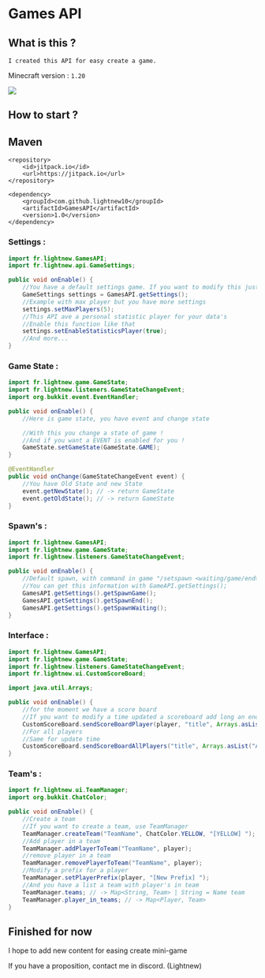 # Games API

## What is this ? 
`I created this API for easy create a game.`

Minecraft version : `1.20`

[![](https://jitpack.io/v/lightnew10/GamesAPI.svg)](https://jitpack.io/#lightnew10/GamesAPI)

## How to start ?

## Maven

```
<repository>
    <id>jitpack.io</id>
    <url>https://jitpack.io</url>
</repository>

<dependency>
    <groupId>com.github.lightnew10</groupId>
    <artifactId>GamesAPI</artifactId>
    <version>1.0</version>
</dependency>
```
### Settings :

```java
import fr.lightnew.GamesAPI;
import fr.lightnew.api.GameSettings;

public void onEnable() {
    //You have a default settings game. If you want to modify this just use 
    GameSettings settings = GamesAPI.getSettings();
    //Example with max player but you have more settings
    settings.setMaxPlayers(5);    
    //This API ave a personal statistic player for your data's
    //Enable this function like that
    settings.setEnableStatisticsPlayer(true);
    //And more...
}
```

### Game State :

```java
import fr.lightnew.game.GameState;
import fr.lightnew.listeners.GameStateChangeEvent;
import org.bukkit.event.EventHandler;

public void onEnable() {
    //Here is game state, you have event and change state

    //With this you change a state of game ! 
    //And if you want a EVENT is enabled for you !
    GameState.setGameState(GameState.GAME);
}

@EventHandler
public void onChange(GameStateChangeEvent event) {
    //You have Old State and new State
    event.getNewState(); // -> return GameState
    event.getOldState(); // -> return GameState
}
```

### Spawn's :

```java
import fr.lightnew.GamesAPI;
import fr.lightnew.game.GameState;
import fr.lightnew.listeners.GameStateChangeEvent;

public void onEnable() {
    //Default spawn, with command in game "/setspawn <waiting/game/end>
    //You can get this information with GameAPI.getSettings();
    GamesAPI.getSettings().getSpawnGame();
    GamesAPI.getSettings().getSpawnEnd();
    GamesAPI.getSettings().getSpawnWaiting();
}
```

### Interface :

```java
import fr.lightnew.GamesAPI;
import fr.lightnew.game.GameState;
import fr.lightnew.listeners.GameStateChangeEvent;
import fr.lightnew.ui.CustomScoreBoard;

import java.util.Arrays;

public void onEnable() {
    //for the moment we have a score board
    //If you want to modify a time updated a scoreboard add long an end to this method
    CustomScoreBoard.sendScoreBoardPlayer(player, "title", Arrays.asList("A ligne", "second ligne", "..."));
    //For all players
    //Same for update time
    CustomScoreBoard.sendScoreBoardAllPlayers("title", Arrays.asList("A ligne", "second ligne"));
}
```

### Team's :

```java
import fr.lightnew.ui.TeamManager;
import org.bukkit.ChatColor;

public void onEnable() {
    //Create a team
    //If you want to create a team, use TeamManager
    TeamManager.createTeam("TeamName", ChatColor.YELLOW, "[YELLOW] ");
    //Add player in a team
    TeamManager.addPlayerToTeam("TeamName", player);
    //remove player in a team
    TeamManager.removePlayerToTeam("TeamName", player);
    //Modify a prefix for a player
    TeamManager.setPlayerPrefix(player, "[New Prefix] ");
    //And you have a list a team with player's in team
    TeamManager.teams; // -> Map<String, Team> | String = Name team
    TeamManager.player_in_teams; // -> Map<Player, Team>
}
```

## Finished for now
I hope to add new content for easing create mini-game

If you have a proposition, contact me in discord. (Lightnew)
